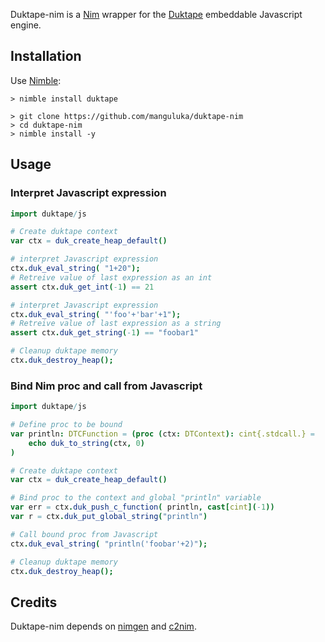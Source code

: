 Duktape-nim is a [Nim](https://nim-lang.org/) wrapper for the [Duktape](http://duktape.org) embeddable Javascript engine.

## Installation

Use [Nimble](https://github.com/nim-lang/nimble):

```
> nimble install duktape

> git clone https://github.com/manguluka/duktape-nim
> cd duktape-nim
> nimble install -y
```

## Usage

### Interpret Javascript expression

```nim
import duktape/js

# Create duktape context
var ctx = duk_create_heap_default()

# interpret Javascript expression
ctx.duk_eval_string( "1+20");
# Retreive value of last expression as an int
assert ctx.duk_get_int(-1) == 21

# interpret Javascript expression
ctx.duk_eval_string( "'foo'+'bar'+1");
# Retreive value of last expression as a string
assert ctx.duk_get_string(-1) == "foobar1"

# Cleanup duktape memory
ctx.duk_destroy_heap();
```

### Bind Nim proc and call from Javascript

```nim
import duktape/js

# Define proc to be bound
var println: DTCFunction = (proc (ctx: DTContext): cint{.stdcall.} =
    echo duk_to_string(ctx, 0)
)

# Create duktape context
var ctx = duk_create_heap_default()

# Bind proc to the context and global "println" variable 
var err = ctx.duk_push_c_function( println, cast[cint](-1))
var r = ctx.duk_put_global_string("println")

# Call bound proc from Javascript
ctx.duk_eval_string( "println('foobar'+2)");

# Cleanup duktape memory
ctx.duk_destroy_heap();
```

## Credits
Duktape-nim depends on [nimgen](https://github.com/genotrance/nimgen) and [c2nim](https://github.com/nim-lang/c2nim/).

